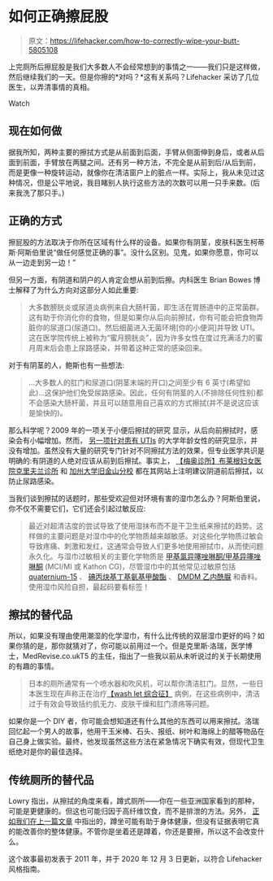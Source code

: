 # 如何正确擦屁股

> 原文：<https://lifehacker.com/how-to-correctly-wipe-your-butt-5805108>

上完厕所后擦屁股是我们大多数人不会经常想到的事情之一——我们只是这样做，然后继续我们的一天。但是你擦的*对吗？*这有关系吗？Lifehacker 采访了几位医生，以弄清事情的真相。

Watch

## **现在如何做**

据我所知，两种主要的擦拭方式是从前面到后面，手臂从侧面伸到身后，或者从后面到前面，手臂放在两腿之间。还有另一种方法，不完全是从前到后/从后到前，而是更像一种旋转运动，就像你在清洁窗户上的脏点一样。实际上，我从未见过这种情况，但是公平地说，我目睹别人执行这些方法的次数可以用一只手来数。(后来我洗了那只手。)

## **正确的方式**

擦屁股的方法取决于你所在区域有什么样的设备。如果你有阴茎，皮肤科医生柯蒂斯·阿斯伯里说“做任何感觉正确的事”。没什么区别。见鬼，如果你愿意，你可以从一边走到另一边！”

但另一方面，有阴道和阴户的人肯定会想从前到后擦。内科医生 Brian Bowes 博士解释了为什么方向对这部分人如此重要:

> 大多数膀胱炎或尿道炎病例来自大肠杆菌，即生活在胃肠道中的正常菌群。这有助于你消化你的食物，但是如果你从后向前擦拭，你有可能会把食物弄脏你的尿道口(尿道口)。然后细菌进入无菌环境[你的小便洞]并导致 UTI。这在医学院传统上被称为“蜜月膀胱炎”，因为许多女性在度过充满活力的蜜月周末后会患上尿路感染，并带着这种正常的感染回来。

对于有阴茎的人，鲍斯也有一些想法:

> ...大多数人的肛门和尿道口(阴茎末端的开口)之间至少有 6 英寸(希望如此)...这保护他们免受尿路感染。因此，任何有阴茎的人(不排除任何性别)都不会感染大肠杆菌，并且可以随意用自己喜欢的方式擦拭(并不是说这应该是愉快的)。

那么科学呢？2009 年的一项关于小便后擦拭的研究 显示，从后向前擦拭时，感染会有小幅增加。然而， [另一项针对患有 UTIs](https://journals.lww.com/jpelvicsurgery/Citation/2008/02000/Urinary_Tract_Infection_in_the_Adult_Female_.1.aspx) 的大学年龄女性的研究显示，并没有增加。虽然没有大量的研究专门针对不同擦拭方法的效果，但专业医学共识是明确的:有阴道的人绝对应该从前到后擦拭。事实上， [【梅奥诊所】](https://www.mayoclinic.org/diseases-conditions/urinary-tract-infection/symptoms-causes/syc-20353447)[布莱根妇女医院](https://www.brighamandwomens.org/obgyn/urogynecology/urinary-tract-infections)[克里夫兰诊所](https://my.clevelandclinic.org/health/diseases/9135-urinary-tract-infections/prevention) 和 [加州大学旧金山分校](https://www.ucsfhealth.org/conditions/urinary_tract_infections/) 都在其网站上注明建议阴道前后擦拭，以防止尿路感染。

当我们谈到擦拭的话题时，那些受欢迎但对环境有害的湿巾怎么办？阿斯伯里说，你不仅不需要它们，它们还会引起过敏反应:

> 最近对超清洁度的尝试导致了使用湿抹布而不是干卫生纸来擦拭的趋势。这样做的主要问题是对湿巾中的化学物质越来越敏感。对这些化学物质过敏会导致疼痛、刺激和发红，这通常会导致人们更多地使用擦拭巾，从而使问题永久化。与湿巾过敏相关的主要化学物质是 [甲基氯异噻唑啉酮/甲基异噻唑啉酮](https://www.ewg.org/skindeep/ingredient/703935/methylisothiazolinone/) (MCI/MI 或 Kathon CG)，尽管湿巾中的其他常见过敏原包括 [quaternium-15](https://www.ewg.org/skindeep/ingredient/705478/QUATERNIUM-15_(FORMALDEHYDE_RELEASER)/) 、 [碘丙炔基丁基氨基甲酸酯](https://www.ewg.org/skindeep/ingredient/703111/IODOPROPYNYL_BUTYLCARBAMATE/) 、 [DMDM 乙内酰脲](https://www.ewg.org/skindeep/ingredient/702196/DMDM_HYDANTOIN_(FORMALDEHYDE_RELEASER)/) 和香料。使用湿巾风险自担，最起码要看标签！

## **擦拭的替代品**

所以，如果没有理由使用潮湿的化学湿巾，有什么比传统的双层湿巾更好的吗？如果你猜的是，那你就猜对了，你可能以前用过一个。但是克里斯·洛瑞，医学博士，MedRevise.co.ukT5 的主任，指出了一些我以前从未听说过的关于长期使用的有趣的事情。

> 日本的厕所通常有一个喷水器和吹风机，可以帮你清洁肛门。显然，一些日本医生现在声称正在治疗[【wash let 综合征】](https://www.wired.com/2006/11/washlet-syndrom/) 病例，在这些病例中，清洁过于有效会导致括约肌无力、皮肤干燥和肛门溃疡等问题。

如果你是一个 DIY 者，你可能会想知道还有什么其他的东西可以用来擦拭。洛瑞回忆起一个男人的故事，他用干玉米棒、石头、报纸、树叶和海绵上的醋等物品在自己身上做实验。最终，他发现虽然这些方法在紧急情况下确实有效，但现代卫生纸绝对是你的最佳选择。

## **传统厕所的替代品**

Lowry 指出，从擦拭的角度来看，蹲式厕所——你在一些亚洲国家看到的那种，可能是更健康的。但这也可能归因于高纤维饮食，而不是排泄的方法。另外， [正如我们在上一篇文章](https://lifehacker.com/no-you-dont-have-to-squat-when-you-poop-1785317166) 中指出的，蹲坐可能有助于身体健康，但没有证据表明它真的能改善你的整体健康。不管你是坐着还是蹲着，你还是要擦，所以这不会改变什么。

这个故事最初发表于 2011 年，并于 2020 年 12 月 3 日更新，以符合 Lifehacker 风格指南。